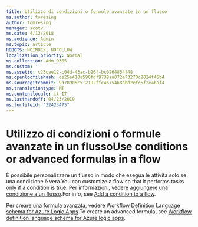 ```yaml
---
title: Utilizzo di condizioni o formule avanzate in un flusso
ms.author: toresing
author: tomresing
manager: scotv
ms.date: 4/13/2018
ms.audience: Admin
ms.topic: article
ROBOTS: NOINDEX, NOFOLLOW
localization_priority: Normal
ms.collection: Adm_O365
ms.custom: ''
ms.assetid: c25cae12-c04d-43ac-b26f-bc0264854f48
ms.openlocfilehash: ce25e410a590fdf9739aa072e73270c2824f45b4
ms.sourcegitcommit: 9d78905c512192ffc4675468abd2efc5f2e4baf4
ms.translationtype: MT
ms.contentlocale: it-IT
ms.lasthandoff: 04/23/2019
ms.locfileid: "32423475"
---
```

# <a name="use-conditions-or-advanced-formulas-in-a-flow"></a><span data-ttu-id="1120b-102">Utilizzo di condizioni o formule avanzate in un flusso</span><span class="sxs-lookup"><span data-stu-id="1120b-102">Use conditions or advanced formulas in a flow</span></span>

<span data-ttu-id="1120b-103">È possibile personalizzare un flusso in modo che esegua le attività solo se una condizione è vera.</span><span class="sxs-lookup"><span data-stu-id="1120b-103">You can customize a flow so that it performs tasks only if a condition is true.</span></span> <span data-ttu-id="1120b-104">Per informazioni, vedere [aggiungere una condizione a un flusso](https://go.microsoft.com/fwlink/?linkid=872112).</span><span class="sxs-lookup"><span data-stu-id="1120b-104">For info, see [Add a condition to a flow](https://go.microsoft.com/fwlink/?linkid=872112).</span></span>
  
<span data-ttu-id="1120b-105">Per creare una formula avanzata, vedere [Workflow Definition Language schema for Azure Logic Apps](https://aka.ms/logicexpressions).</span><span class="sxs-lookup"><span data-stu-id="1120b-105">To create an advanced formula, see [Workflow definition language schema for Azure logic apps](https://aka.ms/logicexpressions).</span></span>
  


